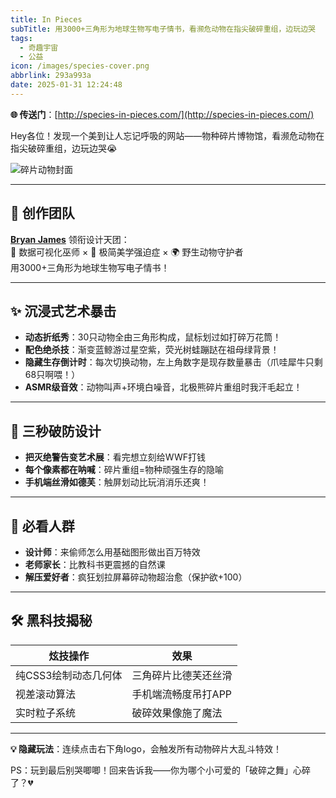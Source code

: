 ```yaml
---
title: In Pieces
subTitle: 用3000+三角形为地球生物写电子情书，看濒危动物在指尖破碎重组，边玩边哭
tags:
  - 奇趣宇宙
  - 公益
icon: /images/species-cover.png
abbrlink: 293a993a
date: 2025-01-31 12:24:48
---
```


**🌐 传送门**：[http://species-in-pieces.com/](http://species-in-pieces.com/)  

Hey各位！发现一个美到让人忘记呼吸的网站——物种碎片博物馆，看濒危动物在指尖破碎重组，边玩边哭😭  

![碎片动物封面](/images/species_cover_01.png)

---

## 🎨 创作团队  
**[Bryan James](https://x.com/wengerstoybus)** 领衔设计天团：  
🔺 数据可视化巫师 × 🎨 极简美学强迫症 × 🌍 野生动物守护者  
用3000+三角形为地球生物写电子情书！  

---

## ✨ 沉浸式艺术暴击  
- **动态折纸秀**：30只动物全由三角形构成，鼠标划过如打碎万花筒！  
- **配色绝杀技**：渐变蓝鲸游过星空紫，荧光树蛙蹦跶在祖母绿背景！  
- **隐藏生存倒计时**：每次切换动物，左上角数字是现存数量暴击（爪哇犀牛只剩68只啊喂！）  
- **ASMR级音效**：动物叫声+环境白噪音，北极熊碎片重组时我汗毛起立！  

---

## 🚀 三秒破防设计  
- **把灭绝警告变艺术展**：看完想立刻给WWF打钱  
- **每个像素都在呐喊**：碎片重组=物种顽强生存的隐喻  
- **手机端丝滑如德芙**：触屏划动比玩消消乐还爽！  

---

## 🌟 必看人群  
- **设计师**：来偷师怎么用基础图形做出百万特效  
- **老师家长**：比教科书更震撼的自然课  
- **解压爱好者**：疯狂划拉屏幕碎动物超治愈（保护欲+100）  

---

## 🛠️ 黑科技揭秘  
| 炫技操作               | 效果                     |
|-----------------------|-------------------------|
| 纯CSS3绘制动态几何体   | 三角碎片比德芙还丝滑     |
| 视差滚动算法           | 手机端流畅度吊打APP      |
| 实时粒子系统           | 破碎效果像施了魔法       |

---

**💡 隐藏玩法**：连续点击右下角logo，会触发所有动物碎片大乱斗特效！  

PS：玩到最后别哭唧唧！回来告诉我——你为哪个小可爱的「破碎之舞」心碎了？💔  